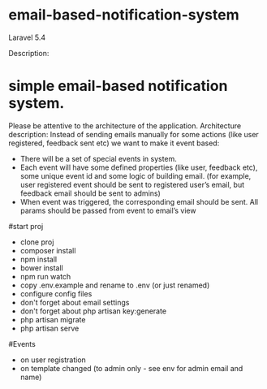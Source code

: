 # email-based-notification-system
Laravel 5.4

Description:

# simple email-based notification system.
 Please be attentive to the architecture of the application.
 Architecture description: Instead of sending emails manually for some actions (like user
 registered, feedback sent etc) we want to make it event based:
 - There will be a set of special events in system.
 - Each event will have some defined properties (like user, feedback etc), some unique
 event id and some logic of building email.
 (for example, user registered event should be sent to registered user’s email, but
 feedback email should be sent to admins)
 - When event was triggered, the corresponding email should be sent. All params should
 be passed from event to email’s view
 
 #start proj
 - clone proj
 - composer install
 - npm install
 - bower install
 - npm run watch
 - copy .env.example and rename to .env (or just renamed)
 - configure config files
 - don't forget about email settings
 - don't forget about php artisan key:generate
 - php artisan migrate
 - php artisan serve
 
 #Events
 - on user registration
 - on template changed (to admin only - see env for admin email and name)